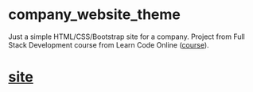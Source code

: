 # company_website_theme
Just a simple HTML/CSS/Bootstrap site for a company.
Project from Full Stack Development course from Learn Code Online ([course](https://courses.learncodeonline.in/learn/Full-stack-web-development-with-Django)).



# [site](https://vaishnav.github.io/company_website_theme/)
